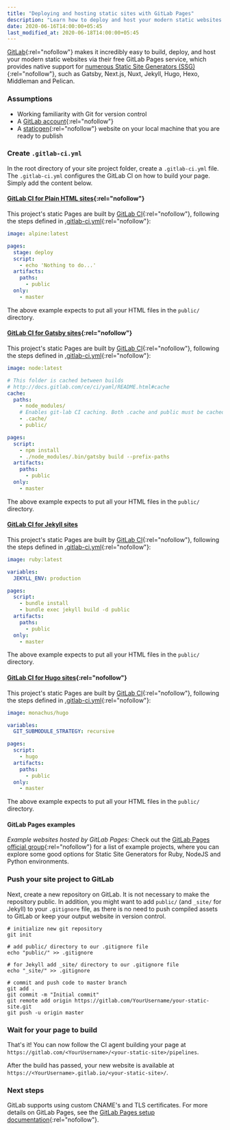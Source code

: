```yaml
---
title: "Deploying and hosting static sites with GitLab Pages"
description: "Learn how to deploy and host your modern static websites on GitLab.com with GitLab Pages for free."
date: 2020-06-16T14:00:00+05:45
last_modified_at: 2020-06-18T14:00:00+05:45
---
```


[GitLab](https://gitlab.com/){:rel="nofollow"} makes it incredibly easy to build, deploy, and host your modern static websites via their free GitLab Pages service, which provides native support for [numerous Static Site Generators (SSG)](https://gitlab.com/pages){:rel="nofollow"}, such as Gatsby, Next.js, Nuxt, Jekyll, Hugo, Hexo, Middleman and Pelican.

### Assumptions

- Working familiarity with Git for version control
- A [GitLab account](https://gitlab.com/users/sign_in){:rel="nofollow"}
- A [staticgen](https://www.staticgen.com/){:rel="nofollow"} website on your local machine that you are ready to publish

### Create `.gitlab-ci.yml`

In the root directory of your site project folder, create a `.gitlab-ci.yml` file. The `.gitlab-ci.yml` configures the GitLab CI on how to build your page. Simply add the content below.

#### [GitLab CI for Plain HTML sites](https://gitlab.com/pages/plain-html){:rel="nofollow"}

This project's static Pages are built by [GitLab CI](https://gitlab.com/pages/plain-html){:rel="nofollow"}, following the steps
defined in [.gitlab-ci.yml](https://gitlab.com/pages/plain-html/-/blob/master/.gitlab-ci.yml){:rel="nofollow"}:

```yml
image: alpine:latest

pages:
  stage: deploy
  script:
    - echo 'Nothing to do...'
  artifacts:
    paths:
      - public
  only:
    - master
```

The above example expects to put all your HTML files in the `public/` directory.

#### [GitLab CI for Gatsby sites](https://gitlab.com/pages/gatsby){:rel="nofollow"}

This project's static Pages are built by [GitLab CI](https://about.gitlab.com/gitlab-ci/){:rel="nofollow"}, following the steps
defined in [.gitlab-ci.yml](https://gitlab.com/pages/gatsby/-/blob/master/.gitlab-ci.yml){:rel="nofollow"}:

```yml
image: node:latest

# This folder is cached between builds
# http://docs.gitlab.com/ce/ci/yaml/README.html#cache
cache:
  paths:
    - node_modules/
    # Enables git-lab CI caching. Both .cache and public must be cached, otherwise builds will fail.
    - .cache/
    - public/

pages:
  script:
    - npm install
    - ./node_modules/.bin/gatsby build --prefix-paths
  artifacts:
    paths:
      - public
  only:
    - master
```

The above example expects to put all your HTML files in the `public/` directory.

#### [GitLab CI for Jekyll sites](https://gitlab.com/pages/jekyll)

This project's static Pages are built by [GitLab CI](https://about.gitlab.com/gitlab-ci/){:rel="nofollow"}, following the steps
defined in [.gitlab-ci.yml](https://gitlab.com/pages/jekyll/-/blob/master/.gitlab-ci.yml){:rel="nofollow"}:

```yml
image: ruby:latest

variables:
  JEKYLL_ENV: production

pages:
  script:
    - bundle install
    - bundle exec jekyll build -d public
  artifacts:
    paths:
      - public
  only:
    - master
```

The above example expects to put all your HTML files in the `public/` directory.

#### [GitLab CI for Hugo sites](https://gitlab.com/pages/hugo){:rel="nofollow"}

This project's static Pages are built by [GitLab CI](https://about.gitlab.com/gitlab-ci/){:rel="nofollow"}, following the steps
defined in [.gitlab-ci.yml](https://gitlab.com/pages/hugo/-/blob/master/.gitlab-ci.yml){:rel="nofollow"}:

```yml
image: monachus/hugo

variables:
  GIT_SUBMODULE_STRATEGY: recursive

pages:
  script:
    - hugo
  artifacts:
    paths:
      - public
  only:
    - master
```

The above example expects to put all your HTML files in the `public/` directory.

#### GitLab Pages examples

_Example websites hosted by GitLab Pages:_ Check out the [GitLab Pages official group](https://gitlab.com/pages){:rel="nofollow"} for a list of example projects, where you can explore some good options for Static Site Generators for Ruby, NodeJS and Python environments.

### Push your site project to GitLab

Next, create a new repository on GitLab. It is not necessary to make the repository public. In addition, you might want to add `public/` (and `_site/` for Jekyll) to your `.gitignore` file, as there is no need to push compiled assets to GitLab or keep your output website in version control.

```text
# initialize new git repository
git init

# add public/ directory to our .gitignore file
echo "public/" >> .gitignore

# for Jekyll add _site/ directory to our .gitignore file
echo "_site/" >> .gitignore

# commit and push code to master branch
git add .
git commit -m "Initial commit"
git remote add origin https://gitlab.com/YourUsername/your-static-site.git
git push -u origin master
```

### Wait for your page to build

That's it! You can now follow the CI agent building your page at `https://gitlab.com/<YourUsername>/<your-static-site>/pipelines`.

After the build has passed, your new website is available at `https://<YourUsername>.gitlab.io/<your-static-site>/`.

### Next steps

GitLab supports using custom CNAME's and TLS certificates. For more details on GitLab Pages, see the [GitLab Pages setup documentation](https://about.gitlab.com/blog/2016/04/07/gitlab-pages-setup/#custom-domains){:rel="nofollow"}.
